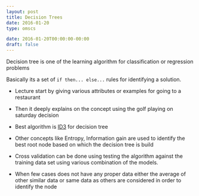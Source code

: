 ```yaml
---
layout: post
title: Decision Trees
date: 2016-01-20
type: omscs

date: 2016-01-20T00:00:00-00:00
draft: false
---
```


Decision tree is one of the learning algorithm for classification or regression problems

Basically its a set of `if then... else...` rules for identifying a solution.

* Lecture start by giving various attributes or examples for going to a restaurant

* Then it deeply explains on the concept using the golf playing on saturday decision

* Best algorithm is [ID3](https://en.wikipedia.org/wiki/ID3_algorithm) for decision tree

* Other concepts like Entropy, Information gain are used to identify the best root node based on which the decision tree is build

* Cross validation can be done using testing the algorithm against the training data set using various combination of the models.

* When few cases does not have any proper data either the average of other similar data or same data as others are considered in order to identify the node

 